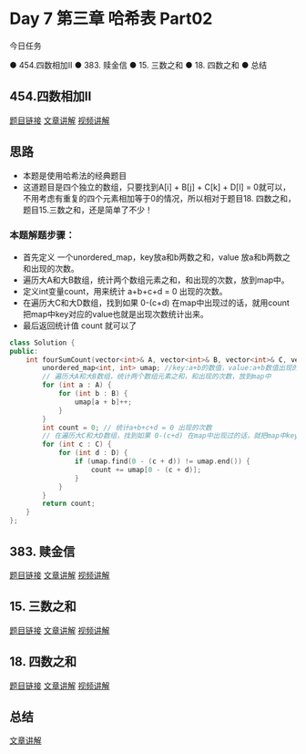 # Day 7 第三章 哈希表 Part02

今日任务 

● 454.四数相加II 
● 383. 赎金信 
● 15. 三数之和 
● 18. 四数之和 
● 总结  

## 454.四数相加II
[题目链接](https://leetcode.cn/problems/4sum-ii/)
[文章讲解](https://programmercarl.com/0454.%E5%9B%9B%E6%95%B0%E7%9B%B8%E5%8A%A0II.html)
[视频讲解](https://www.bilibili.com/video/BV1Md4y1Q7Yh)

## 思路
- 本题是使用哈希法的经典题目
- 这道题目是四个独立的数组，只要找到A[i] + B[j] + C[k] + D[l] = 0就可以，不用考虑有重复的四个元素相加等于0的情况，所以相对于题目18. 四数之和，题目15.三数之和，还是简单了不少！
### 本题解题步骤：
  - 首先定义 一个unordered_map，key放a和b两数之和，value 放a和b两数之和出现的次数。
  - 遍历大A和大B数组，统计两个数组元素之和，和出现的次数，放到map中。
  - 定义int变量count，用来统计 a+b+c+d = 0 出现的次数。
  - 在遍历大C和大D数组，找到如果 0-(c+d) 在map中出现过的话，就用count把map中key对应的value也就是出现次数统计出来。
  - 最后返回统计值 count 就可以了
```cpp
class Solution {
public:
    int fourSumCount(vector<int>& A, vector<int>& B, vector<int>& C, vector<int>& D) {
        unordered_map<int, int> umap; //key:a+b的数值，value:a+b数值出现的次数
        // 遍历大A和大B数组，统计两个数组元素之和，和出现的次数，放到map中
        for (int a : A) {
            for (int b : B) {
                umap[a + b]++;
            }
        }
        int count = 0; // 统计a+b+c+d = 0 出现的次数
        // 在遍历大C和大D数组，找到如果 0-(c+d) 在map中出现过的话，就把map中key对应的value也就是出现次数统计出来。
        for (int c : C) {
            for (int d : D) {
                if (umap.find(0 - (c + d)) != umap.end()) {
                    count += umap[0 - (c + d)];
                }
            }
        }
        return count;
    }
};
```

## 383. 赎金信 
[题目链接]()
[文章讲解]()
[视频讲解]()

## 15. 三数之和 
[题目链接]()
[文章讲解]()
[视频讲解]()

## 18. 四数之和 
[题目链接]()
[文章讲解]()
[视频讲解]()

## 总结
[文章讲解]()
